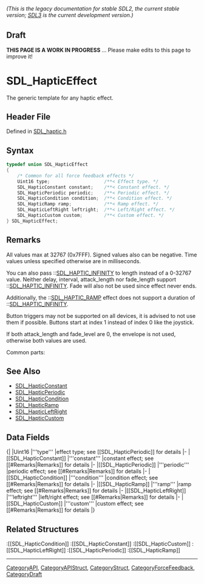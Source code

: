 ###### (This is the legacy documentation for stable SDL2, the current stable version; [SDL3](https://wiki.libsdl.org/SDL3/) is the current development version.)

## Draft

**THIS PAGE IS A WORK IN PROGRESS** ... Please make edits to this page to improve it!
# SDL_HapticEffect

The generic template for any haptic effect.

## Header File

Defined in [SDL_haptic.h](https://github.com/libsdl-org/SDL/blob/SDL2/include/SDL_haptic.h)

## Syntax

```c
typedef union SDL_HapticEffect
{
    /* Common for all force feedback effects */
    Uint16 type;                    /**< Effect type. */
    SDL_HapticConstant constant;    /**< Constant effect. */
    SDL_HapticPeriodic periodic;    /**< Periodic effect. */
    SDL_HapticCondition condition;  /**< Condition effect. */
    SDL_HapticRamp ramp;            /**< Ramp effect. */
    SDL_HapticLeftRight leftright;  /**< Left/Right effect. */
    SDL_HapticCustom custom;        /**< Custom effect. */
} SDL_HapticEffect;
```

## Remarks

All values max at 32767 (0x7FFF). Signed values also can be negative. Time
values unless specified otherwise are in milliseconds.

You can also pass ::[SDL_HAPTIC_INFINITY](SDL_HAPTIC_INFINITY) to length
instead of a 0-32767 value. Neither delay, interval, attack_length nor
fade_length support ::[SDL_HAPTIC_INFINITY](SDL_HAPTIC_INFINITY). Fade will
also not be used since effect never ends.

Additionally, the ::[SDL_HAPTIC_RAMP](SDL_HAPTIC_RAMP) effect does not
support a duration of ::[SDL_HAPTIC_INFINITY](SDL_HAPTIC_INFINITY).

Button triggers may not be supported on all devices, it is advised to not
use them if possible. Buttons start at index 1 instead of index 0 like the
joystick.

If both attack_length and fade_level are 0, the envelope is not used,
otherwise both values are used.

Common parts:

## See Also

* [SDL_HapticConstant](SDL_HapticConstant)
* [SDL_HapticPeriodic](SDL_HapticPeriodic)
* [SDL_HapticCondition](SDL_HapticCondition)
* [SDL_HapticRamp](SDL_HapticRamp)
* [SDL_HapticLeftRight](SDL_HapticLeftRight)
* [SDL_HapticCustom](SDL_HapticCustom)


## Data Fields

{|
|Uint16
|'''type'''
|effect type; see [[SDL_HapticPeriodic]] for details
|-
|[[SDL_HapticConstant]]
|'''constant'''
|constant effect; see [[#Remarks|Remarks]] for details
|-
|[[SDL_HapticPeriodic]]
|'''periodic'''
|periodic effect; see [[#Remarks|Remarks]] for details
|-
|[[SDL_HapticCondition]]
|'''condition'''
|condition effect; see [[#Remarks|Remarks]] for details
|-
|[[SDL_HapticRamp]]
|'''ramp'''
|ramp effect; see [[#Remarks|Remarks]] for details
|-
|[[SDL_HapticLeftRight]]
|'''leftright'''
|left/right effect; see [[#Remarks|Remarks]] for details
|-
|[[SDL_HapticCustom]]
|'''custom'''
|custom effect; see [[#Remarks|Remarks]] for details
|}

## Related Structures

:[[SDL_HapticCondition]]
:[[SDL_HapticConstant]]
:[[SDL_HapticCustom]]
:[[SDL_HapticLeftRight]]
:[[SDL_HapticPeriodic]]
:[[SDL_HapticRamp]]

----
[CategoryAPI](CategoryAPI), [CategoryAPIStruct](CategoryAPIStruct), [CategoryStruct](CategoryStruct), [CategoryForceFeedback](CategoryForceFeedback), [CategoryDraft](CategoryDraft)


